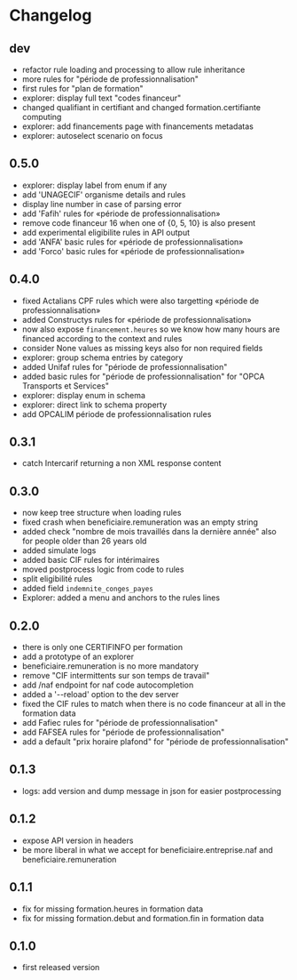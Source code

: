 # Changelog

## dev

- refactor rule loading and processing to allow rule inheritance
- more rules for "période de professionnalisation"
- first rules for "plan de formation"
- explorer: display full text "codes financeur"
- changed qualifiant in certifiant and changed formation.certifiante computing
- explorer: add financements page with financements metadatas
- explorer: autoselect scenario on focus

## 0.5.0

- explorer: display label from enum if any
- add 'UNAGECIF' organisme details and rules
- display line number in case of parsing error
- add 'Fafih' rules for «période de professionnalisation»
- remove code financeur 16 when one of {0, 5, 10} is also present
- add experimental eligibilite rules in API output
- add 'ANFA' basic rules for «période de professionnalisation»
- add 'Forco' basic rules for «période de professionnalisation»

## 0.4.0

- fixed Actalians CPF rules which were also targetting «période de
  professionnalisation»
- added Constructys rules for «période de professionnalisation»
- now also expose `financement.heures` so we know how many hours are financed
  according to the context and rules
- consider None values as missing keys also for non required fields
- explorer: group schema entries by category
- added Unifaf rules for "période de professionnalisation"
- added basic rules for "période de professionnalisation" for
  "OPCA Transports et Services"
- explorer: display enum in schema
- explorer: direct link to schema property
- add OPCALIM période de professionnalisation rules

## 0.3.1

- catch Intercarif returning a non XML response content

## 0.3.0

- now keep tree structure when loading rules
- fixed crash when beneficiaire.remuneration was an empty string
- added check "nombre de mois travaillés dans la dernière année" also for people
  older than 26 years old
- added simulate logs
- added basic CIF rules for intérimaires
- moved postprocess logic from code to rules
- split eligibilité rules
- added field `indemnite_conges_payes`
- Explorer: added a menu and anchors to the rules lines


## 0.2.0

- there is only one CERTIFINFO per formation
- add a prototype of an explorer
- beneficiaire.remuneration is no more mandatory
- remove "CIF intermittents sur son temps de travail"
- add /naf endpoint for naf code autocompletion
- added a '--reload' option to the dev server
- fixed the CIF rules to match when there is no code financeur at all in the
  formation data
- add Fafiec rules for "période de professionnalisation"
- add FAFSEA rules for "période de professionnalisation"
- add a default "prix horaire plafond" for "période de professionnalisation"


## 0.1.3

- logs: add version and dump message in json for easier postprocessing


## 0.1.2

- expose API version in headers
- be more liberal in what we accept for beneficiaire.entreprise.naf and beneficiaire.remuneration


## 0.1.1

- fix for missing formation.heures in formation data
- fix for missing formation.debut and formation.fin in formation data

## 0.1.0

- first released version
